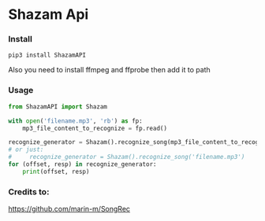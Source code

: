 # Shazam Api

### Install
```
pip3 install ShazamAPI
```
Also you need to install ffmpeg and ffprobe then add it to path

### Usage

```python
from ShazamAPI import Shazam

with open('filename.mp3', 'rb') as fp:
    mp3_file_content_to_recognize = fp.read()

recognize_generator = Shazam().recognize_song(mp3_file_content_to_recognize)
# or just:
#     recognize_generator = Shazam().recognize_song('filename.mp3')
for (offset, resp) in recognize_generator:
    print(offset, resp)
```

### Credits to:

https://github.com/marin-m/SongRec
